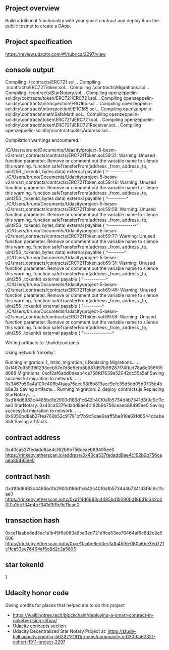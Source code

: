 ## Project overview

Build additional functionality with your smart contract and deploy it on the public testnet to create a DApp.

## Project specification 

https://review.udacity.com/#!/rubrics/2297/view

## console output
Compiling .\contracts\ERC721.sol...
Compiling .\contracts\ERC721Token.sol...
Compiling .\contracts\Migrations.sol...
Compiling .\contracts\StarNotary.sol...
Compiling openzeppelin-solidity/contracts/token/ERC721/ERC721.sol...
Compiling openzeppelin-solidity\contracts\introspection\ERC165.sol...
Compiling openzeppelin-solidity\contracts\introspection\IERC165.sol...
Compiling openzeppelin-solidity\contracts\math\SafeMath.sol...
Compiling openzeppelin-solidity\contracts\token\ERC721\IERC721.sol...
Compiling openzeppelin-solidity\contracts\token\ERC721\IERC721Receiver.sol...
Compiling openzeppelin-solidity\contracts\utils\Address.sol...

Compilation warnings encountered:

/C/Users/bruno/Documents/Udacity/project-5-besm-v2/smart_contracts/contracts/ERC721Token.sol:59:31: Warning: Unused function parameter. Remove or comment out the variable name to silence this warning.
    function safeTransferFrom(address _from, address _to, uint256 _tokenId, bytes data) external payable {
                              ^-----------^
,/C/Users/bruno/Documents/Udacity/project-5-besm-v2/smart_contracts/contracts/ERC721Token.sol:59:46: Warning: Unused function parameter. Remove or comment out the variable name to silence this warning.
    function safeTransferFrom(address _from, address _to, uint256 _tokenId, bytes data) external payable {
                                             ^---------^
,/C/Users/bruno/Documents/Udacity/project-5-besm-v2/smart_contracts/contracts/ERC721Token.sol:59:59: Warning: Unused function parameter. Remove or comment out the variable name to silence this warning.
    function safeTransferFrom(address _from, address _to, uint256 _tokenId, bytes data) external payable {
                                                          ^--------------^
,/C/Users/bruno/Documents/Udacity/project-5-besm-v2/smart_contracts/contracts/ERC721Token.sol:59:77: Warning: Unused function parameter. Remove or comment out the variable name to silence this warning.
    function safeTransferFrom(address _from, address _to, uint256 _tokenId, bytes data) external payable {
                                                                            ^--------^
,/C/Users/bruno/Documents/Udacity/project-5-besm-v2/smart_contracts/contracts/ERC721Token.sol:69:31: Warning: Unused function parameter. Remove or comment out the variable name to silence this warning.
    function safeTransferFrom(address _from, address _to, uint256 _tokenId) external payable {
                              ^-----------^
,/C/Users/bruno/Documents/Udacity/project-5-besm-v2/smart_contracts/contracts/ERC721Token.sol:69:46: Warning: Unused function parameter. Remove or comment out the variable name to silence this warning.
    function safeTransferFrom(address _from, address _to, uint256 _tokenId) external payable {
                                             ^---------^
,/C/Users/bruno/Documents/Udacity/project-5-besm-v2/smart_contracts/contracts/ERC721Token.sol:69:59: Warning: Unused function parameter. Remove or comment out the variable name to silence this warning.
    function safeTransferFrom(address _from, address _to, uint256 _tokenId) external payable {
                                                          ^--------------^

Writing artifacts to .\build\contracts

Using network 'rinkeby'.

Running migration: 1_initial_migration.js
  Replacing Migrations...
  ... 0xf467d959390293ecb57e7d8e6efb8b987d97b99287f74fbcf78a6c058f05d668
  Migrations: 0xdf2af6add0deab4ce758fd7639e52042dc55a5af
Saving successful migration to network...
  ... 0x3467b59a4a100c409b4faaa76cec98f8b819acc9cfc35d5dd05d0705b4bb8e3a
Saving artifacts...
Running migration: 2_deploy_contracts.js
  Replacing StarNotary...
  ... 0xd1f4d6983c4485bd1b2900d186d1c642c40f0a1b5734d4b7341d3f9c9c11cae0
  StarNotary: 0x40ca537fedadd8ae4c162b9b756ceaeb89495ee0
Saving successful migration to network...
  ... 0x6056bd8ab27fea760b52c91781bf7b9c5dae6aaff5be810e69fd6544dcebe358
Saving artifacts...

## contract address
0x40ca537fedadd8ae4c162b9b756ceaeb89495ee0
https://rinkeby.etherscan.io/address/0x40ca537fedadd8ae4c162b9b756ceaeb89495ee0

## contract hash
0xd1f4d6983c4485bd1b2900d186d1c642c40f0a1b5734d4b7341d3f9c9c11cae0
https://rinkeby.etherscan.io/tx/0xd1f4d6983c4485bd1b2900d186d1c642c40f0a1b5734d4b7341d3f9c9c11cae0

## transaction hash
0xce11aabe8ed3ec1a1b45f6e080a6be3ed721e1fca53ee76464af5c8d2c2a5606
https://rinkeby.etherscan.io/tx/0xce11aabe8ed3ec1a1b45f6e080a6be3ed721e1fca53ee76464af5c8d2c2a5606

## star tokenId
1

## Udacity honor code

Giving credits for places that helped me to do this project

- https://walkingtree.tech/blockchain/deploying-a-smart-contract-in-rinkeby-using-infura/
- Udacity concepts section
- Udacity Decentralized Star Notary Project at: https://study-hall.udacity.com/sg-562321-1911/rooms/community:nd1309:562321-cohort-1911-project-2297
